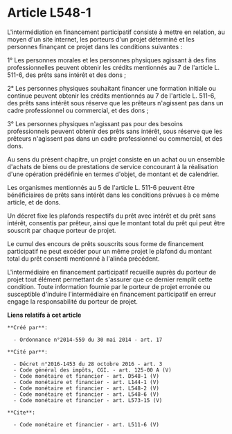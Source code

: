 # Article L548-1

L'intermédiation en financement participatif consiste à mettre en relation, au moyen d'un site internet, les porteurs d'un
projet déterminé et les personnes finançant ce projet dans les conditions suivantes : 

1° Les personnes morales et les personnes physiques agissant à des fins professionnelles peuvent obtenir les crédits
mentionnés au 7 de l'article L. 511-6, des prêts sans intérêt et des dons ; 

2° Les personnes physiques souhaitant financer une formation initiale ou continue peuvent obtenir les crédits mentionnés au 7
de l'article L. 511-6, des prêts sans intérêt sous réserve que les prêteurs n'agissent pas dans un cadre professionnel ou
commercial, et des dons ; 

3° Les personnes physiques n'agissant pas pour des besoins professionnels peuvent obtenir des prêts sans intérêt, sous
réserve que les prêteurs n'agissent pas dans un cadre professionnel ou commercial, et des dons. 

Au sens du présent chapitre, un projet consiste en un achat ou un ensemble d'achats de biens ou de prestations de service
concourant à la réalisation d'une opération prédéfinie en termes d'objet, de montant et de calendrier. 

Les organismes mentionnés au 5 de l'article L. 511-6 peuvent être bénéficiaires de prêts sans intérêt dans les conditions
prévues à ce même article, et de dons. 

Un décret fixe les plafonds respectifs du prêt avec intérêt et du prêt sans intérêt, consentis par prêteur, ainsi que le
montant total du prêt qui peut être souscrit par chaque porteur de projet. 

Le cumul des encours de prêts souscrits sous forme de financement participatif ne peut excéder pour un même projet le plafond
du montant total du prêt consenti mentionné à l'alinéa précédent. 

L'intermédiaire en financement participatif recueille auprès du porteur de projet tout élément permettant de s'assurer que ce
dernier remplit cette condition. Toute information fournie par le porteur de projet erronée ou susceptible d'induire
l'intermédiaire en financement participatif en erreur engage la responsabilité du porteur de projet.

**Liens relatifs à cet article**

	**Créé par**:

	  - Ordonnance n°2014-559 du 30 mai 2014 - art. 17

	**Cité par**:

	  - Décret n°2016-1453 du 28 octobre 2016 - art. 3
	  - Code général des impôts, CGI. - art. 125-00 A (V)
	  - Code monétaire et financier - art. D548-1 (V)
	  - Code monétaire et financier - art. L144-1 (V)
	  - Code monétaire et financier - art. L548-2 (V)
	  - Code monétaire et financier - art. L548-6 (V)
	  - Code monétaire et financier - art. L573-15 (V)

	**Cite**:

	  - Code monétaire et financier - art. L511-6 (V)
